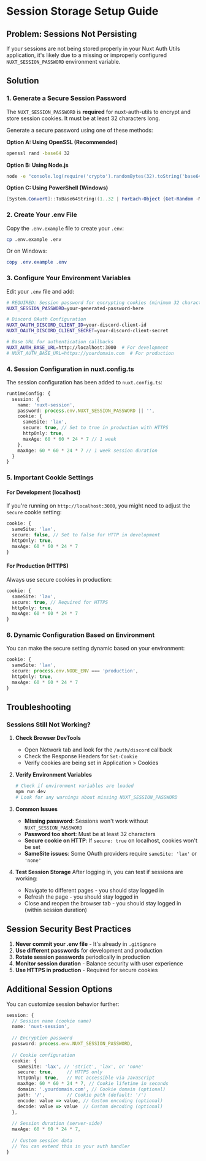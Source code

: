 # Session Storage Setup Guide

## Problem: Sessions Not Persisting

If your sessions are not being stored properly in your Nuxt Auth Utils application, it's likely due to a missing or improperly configured `NUXT_SESSION_PASSWORD` environment variable.

## Solution

### 1. Generate a Secure Session Password

The `NUXT_SESSION_PASSWORD` is **required** for nuxt-auth-utils to encrypt and store session cookies. It must be at least 32 characters long.

Generate a secure password using one of these methods:

**Option A: Using OpenSSL (Recommended)**
```bash
openssl rand -base64 32
```

**Option B: Using Node.js**
```bash
node -e "console.log(require('crypto').randomBytes(32).toString('base64'))"
```

**Option C: Using PowerShell (Windows)**
```powershell
[System.Convert]::ToBase64String((1..32 | ForEach-Object {Get-Random -Maximum 256}))
```

### 2. Create Your .env File

Copy the `.env.example` file to create your `.env`:

```bash
cp .env.example .env
```

Or on Windows:
```powershell
copy .env.example .env
```

### 3. Configure Your Environment Variables

Edit your `.env` file and add:

```bash
# REQUIRED: Session password for encrypting cookies (minimum 32 characters)
NUXT_SESSION_PASSWORD=your-generated-password-here

# Discord OAuth Configuration
NUXT_OAUTH_DISCORD_CLIENT_ID=your-discord-client-id
NUXT_OAUTH_DISCORD_CLIENT_SECRET=your-discord-client-secret

# Base URL for authentication callbacks
NUXT_AUTH_BASE_URL=http://localhost:3000  # For development
# NUXT_AUTH_BASE_URL=https://yourdomain.com  # For production
```

### 4. Session Configuration in nuxt.config.ts

The session configuration has been added to `nuxt.config.ts`:

```typescript
runtimeConfig: {
  session: {
    name: 'nuxt-session',
    password: process.env.NUXT_SESSION_PASSWORD || '',
    cookie: {
      sameSite: 'lax',
      secure: true, // Set to true in production with HTTPS
      httpOnly: true,
      maxAge: 60 * 60 * 24 * 7 // 1 week
    },
    maxAge: 60 * 60 * 24 * 7 // 1 week session duration
  }
}
```

### 5. Important Cookie Settings

#### For Development (localhost)
If you're running on `http://localhost:3000`, you might need to adjust the `secure` cookie setting:

```typescript
cookie: {
  sameSite: 'lax',
  secure: false, // Set to false for HTTP in development
  httpOnly: true,
  maxAge: 60 * 60 * 24 * 7
}
```

#### For Production (HTTPS)
Always use secure cookies in production:

```typescript
cookie: {
  sameSite: 'lax',
  secure: true, // Required for HTTPS
  httpOnly: true,
  maxAge: 60 * 60 * 24 * 7
}
```

### 6. Dynamic Configuration Based on Environment

You can make the secure setting dynamic based on your environment:

```typescript
cookie: {
  sameSite: 'lax',
  secure: process.env.NODE_ENV === 'production',
  httpOnly: true,
  maxAge: 60 * 60 * 24 * 7
}
```

## Troubleshooting

### Sessions Still Not Working?

1. **Check Browser DevTools**
   - Open Network tab and look for the `/auth/discord` callback
   - Check the Response Headers for `Set-Cookie`
   - Verify cookies are being set in Application > Cookies

2. **Verify Environment Variables**
   ```bash
   # Check if environment variables are loaded
   npm run dev
   # Look for any warnings about missing NUXT_SESSION_PASSWORD
   ```

3. **Common Issues**
   - **Missing password**: Sessions won't work without `NUXT_SESSION_PASSWORD`
   - **Password too short**: Must be at least 32 characters
   - **Secure cookie on HTTP**: If `secure: true` on localhost, cookies won't be set
   - **SameSite issues**: Some OAuth providers require `sameSite: 'lax'` or `'none'`

4. **Test Session Storage**
   After logging in, you can test if sessions are working:
   - Navigate to different pages - you should stay logged in
   - Refresh the page - you should stay logged in
   - Close and reopen the browser tab - you should stay logged in (within session duration)

## Session Security Best Practices

1. **Never commit your .env file** - It's already in `.gitignore`
2. **Use different passwords** for development and production
3. **Rotate session passwords** periodically in production
4. **Monitor session duration** - Balance security with user experience
5. **Use HTTPS in production** - Required for secure cookies

## Additional Session Options

You can customize session behavior further:

```typescript
session: {
  // Session name (cookie name)
  name: 'nuxt-session',
  
  // Encryption password
  password: process.env.NUXT_SESSION_PASSWORD,
  
  // Cookie configuration
  cookie: {
    sameSite: 'lax', // 'strict', 'lax', or 'none'
    secure: true,     // HTTPS only
    httpOnly: true,   // Not accessible via JavaScript
    maxAge: 60 * 60 * 24 * 7, // Cookie lifetime in seconds
    domain: '.yourdomain.com', // Cookie domain (optional)
    path: '/',        // Cookie path (default: '/')
    encode: value => value, // Custom encoding (optional)
    decode: value => value  // Custom decoding (optional)
  },
  
  // Session duration (server-side)
  maxAge: 60 * 60 * 24 * 7,
  
  // Custom session data
  // You can extend this in your auth handler
}
